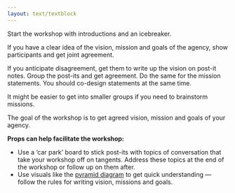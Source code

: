 ```yaml
---
layout: text/textblock
---
```

Start the workshop with introductions and an icebreaker.  

If you have a clear idea of the vision, mission and goals of the agency, show participants and get joint agreement. 

If you anticipate disagreement, get them to write up the vision on post-it notes. Group the post-its and get agreement. Do the same for the mission statements. You should co-design statements at the same time. 

It might be easier to get into smaller groups if you need to brainstorm missions. 

The goal of the workshop is to get agreed vision, mission and goals of your agency. 

**Props can help facilitate the workshop:**  

- Use a ‘car park’ board to stick post-its with topics of conversation that take your workshop off on tangents. Address these topics at the end of the workshop or follow up on them after.
- Use visuals like the [pyramid diagram](/content-strategy/identify-business-needs/what-business-needs/#the-strategic-pyramid) to get quick understanding — follow the rules for writing vision, missions and goals.


